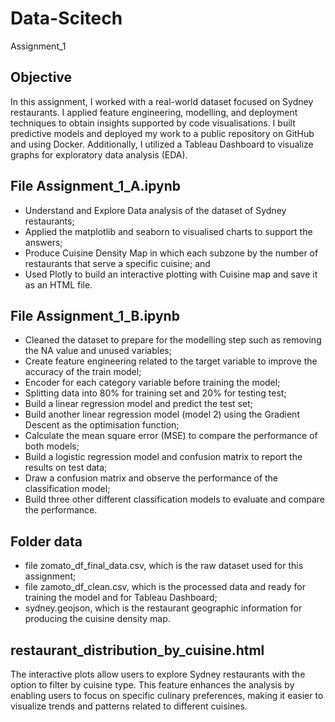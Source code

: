 # Data-Scitech
Assignment_1

## Objective

In this assignment, I worked with a real-world dataset focused on Sydney restaurants. I applied feature engineering, modelling, and deployment techniques to obtain insights supported by code visualisations. I built predictive models and deployed my work to a public repository on GitHub and using Docker. Additionally, I utilized a Tableau Dashboard to visualize graphs for exploratory data analysis (EDA).

## File Assignment_1_A.ipynb
- Understand and Explore Data analysis of the dataset of Sydney restaurants;
- Applied the matplotlib and seaborn to visualised charts to support the answers;
- Produce Cuisine Density Map in which each subzone by the number of restaurants that serve a specific cuisine; and
- Used Plotly to build an interactive plotting with Cuisine map and save it as an HTML file. 

## File Assignment_1_B.ipynb
- Cleaned the dataset to prepare for the modelling step such as removing the NA value and unused variables;
- Create feature engineering related to the target variable to improve the accuracy of the train model;
- Encoder for each category variable before training the model;
- Splitting data into 80% for training set and 20% for testing test;
- Build a linear regression model and predict the test set;
- Build another linear regression model (model 2) using the Gradient Descent as the optimisation function;
- Calculate the mean square error (MSE) to compare the performance of both models;
- Build a logistic regression model and confusion matrix to report the results on test data;
- Draw a confusion matrix and observe the performance of the classification model;
- Build three other different classification models to evaluate and compare the performance.

## Folder data
- file zomato_df_final_data.csv, which is the raw dataset used for this assignment; 
- file zamoto_df_clean.csv, which is the processed data and ready for training the model and for Tableau Dashboard;
- sydney.geojson, which is the restaurant geographic information for producing the cuisine density map.

## restaurant_distribution_by_cuisine.html
The interactive plots allow users to explore Sydney restaurants with the option to filter by cuisine type. This feature enhances the analysis by enabling users to focus on specific culinary preferences, making it easier to visualize trends and patterns related to different cuisines.
